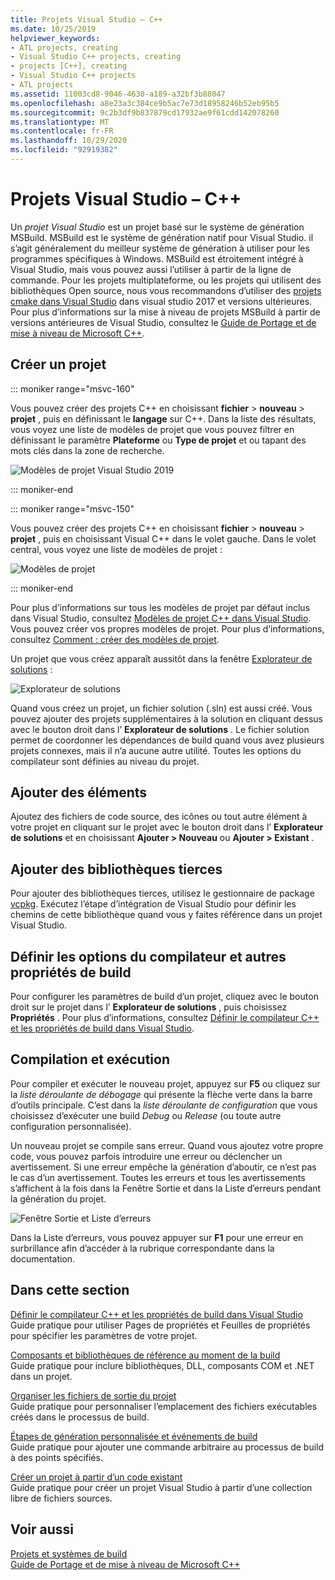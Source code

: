 ```yaml
---
title: Projets Visual Studio – C++
ms.date: 10/25/2019
helpviewer_keywords:
- ATL projects, creating
- Visual Studio C++ projects, creating
- projects [C++], creating
- Visual Studio C++ projects
- ATL projects
ms.assetid: 11003cd8-9046-4630-a189-a32bf3b88047
ms.openlocfilehash: a8e23a3c384ce9b5ac7e73d18958246b52eb95b5
ms.sourcegitcommit: 9c2b3df9b837879cd17932ae9f61cdd142078260
ms.translationtype: MT
ms.contentlocale: fr-FR
ms.lasthandoff: 10/29/2020
ms.locfileid: "92919382"
---
```

# <a name="visual-studio-projects---c"></a>Projets Visual Studio – C++

Un *projet Visual Studio* est un projet basé sur le système de génération MSBuild. MSBuild est le système de génération natif pour Visual Studio. il s’agit généralement du meilleur système de génération à utiliser pour les programmes spécifiques à Windows. MSBuild est étroitement intégré à Visual Studio, mais vous pouvez aussi l’utiliser à partir de la ligne de commande. Pour les projets multiplateforme, ou les projets qui utilisent des bibliothèques Open source, nous vous recommandons d’utiliser des [projets cmake dans Visual Studio](cmake-projects-in-visual-studio.md) dans visual studio 2017 et versions ultérieures. Pour plus d’informations sur la mise à niveau de projets MSBuild à partir de versions antérieures de Visual Studio, consultez le [Guide de Portage et de mise à niveau de Microsoft C++](../porting/visual-cpp-porting-and-upgrading-guide.md).

## <a name="create-a-project"></a>Créer un projet

::: moniker range="msvc-160"

Vous pouvez créer des projets C++ en choisissant **fichier**  >  **nouveau**  >  **projet** , puis en définissant le **langage** sur C++. Dans la liste des résultats, vous voyez une liste de modèles de projet que vous pouvez filtrer en définissant le paramètre **Plateforme** ou **Type de projet** et ou tapant des mots clés dans la zone de recherche.

   ![Modèles de projet Visual Studio 2019](../build/media/vs2019-choose-console-app.png "Boîte de dialogue Nouveau projet de Visual Studio 2019")

::: moniker-end

::: moniker range="msvc-150"

Vous pouvez créer des projets C++ en choisissant **fichier**  >  **nouveau**  >  **projet** , puis en choisissant Visual C++ dans le volet gauche. Dans le volet central, vous voyez une liste de modèles de projet :

   ![Modèles de projet](../overview/media/vs2017-new-project.png "Boîte de dialogue Nouveau projet de Visual Studio 2017")

::: moniker-end

Pour plus d’informations sur tous les modèles de projet par défaut inclus dans Visual Studio, consultez [Modèles de projet C++ dans Visual Studio](reference/visual-cpp-project-types.md). Vous pouvez créer vos propres modèles de projet. Pour plus d’informations, consultez [Comment : créer des modèles de projet](/visualstudio/ide/how-to-create-project-templates).

Un projet que vous créez apparaît aussitôt dans la fenêtre [Explorateur de solutions](/visualstudio/ide/solutions-and-projects-in-visual-studio) :

   ![Explorateur de solutions](media/mathlibrary-solution-explorer-153.png)

Quand vous créez un projet, un fichier solution (.sln) est aussi créé. Vous pouvez ajouter des projets supplémentaires à la solution en cliquant dessus avec le bouton droit dans l’ **Explorateur de solutions** . Le fichier solution permet de coordonner les dépendances de build quand vous avez plusieurs projets connexes, mais il n’a aucune autre utilité. Toutes les options du compilateur sont définies au niveau du projet.

## <a name="add-items"></a>Ajouter des éléments

Ajoutez des fichiers de code source, des icônes ou tout autre élément à votre projet en cliquant sur le projet avec le bouton droit dans l’ **Explorateur de solutions** et en choisissant **Ajouter > Nouveau** ou **Ajouter > Existant** .

## <a name="add-third-party-libraries"></a>Ajouter des bibliothèques tierces

Pour ajouter des bibliothèques tierces, utilisez le gestionnaire de package [vcpkg](vcpkg.md). Exécutez l’étape d’intégration de Visual Studio pour définir les chemins de cette bibliothèque quand vous y faites référence dans un projet Visual Studio.

## <a name="set-compiler-options-and-other-build-properties"></a>Définir les options du compilateur et autres propriétés de build

Pour configurer les paramètres de build d’un projet, cliquez avec le bouton droit sur le projet dans l’ **Explorateur de solutions** , puis choisissez **Propriétés** . Pour plus d’informations, consultez [Définir le compilateur C++ et les propriétés de build dans Visual Studio](working-with-project-properties.md).

## <a name="compile-and-run"></a>Compilation et exécution

Pour compiler et exécuter le nouveau projet, appuyez sur **F5** ou cliquez sur la *liste déroulante de débogage* qui présente la flèche verte dans la barre d’outils principale. C’est dans la *liste déroulante de configuration* que vous choisissez d’exécuter une build *Debug* ou *Release* (ou toute autre configuration personnalisée).

Un nouveau projet se compile sans erreur. Quand vous ajoutez votre propre code, vous pouvez parfois introduire une erreur ou déclencher un avertissement. Si une erreur empêche la génération d’aboutir, ce n’est pas le cas d’un avertissement. Toutes les erreurs et tous les avertissements s’affichent à la fois dans la Fenêtre Sortie et dans la Liste d’erreurs pendant la génération du projet.

   ![Fenêtre Sortie et Liste d’erreurs](../overview/media/vs2017-output-error-list.png)

Dans la Liste d’erreurs, vous pouvez appuyer sur **F1** pour une erreur en surbrillance afin d’accéder à la rubrique correspondante dans la documentation.

## <a name="in-this-section"></a>Dans cette section

[Définir le compilateur C++ et les propriétés de build dans Visual Studio](working-with-project-properties.md)<br/>
Guide pratique pour utiliser Pages de propriétés et Feuilles de propriétés pour spécifier les paramètres de votre projet.

[Composants et bibliothèques de référence au moment de la build](adding-references-in-visual-cpp-projects.md)<br/>
Guide pratique pour inclure bibliothèques, DLL, composants COM et .NET dans un projet.

[Organiser les fichiers de sortie du projet](how-to-organize-project-output-files-for-builds.md)<br/>
Guide pratique pour personnaliser l’emplacement des fichiers exécutables créés dans le processus de build.

[Étapes de génération personnalisée et événements de build](understanding-custom-build-steps-and-build-events.md)<br/>
Guide pratique pour ajouter une commande arbitraire au processus de build à des points spécifiés.

[Créer un projet à partir d’un code existant](how-to-create-a-cpp-project-from-existing-code.md)<br/>
Guide pratique pour créer un projet Visual Studio à partir d’une collection libre de fichiers sources.

## <a name="see-also"></a>Voir aussi

[Projets et systèmes de build](projects-and-build-systems-cpp.md)<br>
[Guide de Portage et de mise à niveau de Microsoft C++](../porting/visual-cpp-porting-and-upgrading-guide.md)
